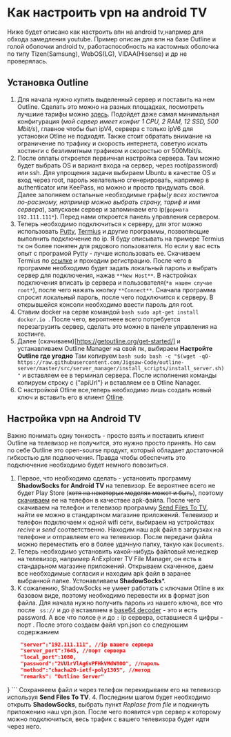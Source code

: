 # Как настроить vpn на android TV
Ниже будет описано как настроить впн на android tv,напрмер для обхода замедления youtube. Пример описан для впн на базе Outline и голой оболочки android tv, работаспособность на кастомных оболочка по типу Tizen(Samsung), WebOS(LG), VIDAA(Hisense) и др не проверялась.
## Установка Outline 
1. Для начала нужно купить выделенный сервер и поставить на нем Outline. Сделать это можно на разных площадках, посмотреть лучшиие тарифы можно [здесь](https://hosters.ru/europe-vps.html). Подойдет даже самая минимальная конфигурация (*мой сервер имеет конфиг 1 CPU, 2 RAM, 12 SSD, 500 Mbit/s*), главное чтобы был ipV4, сервера с только ipV6 для установки Otline не подходят. Также стоит обратать внимание на ограничение по трафику и скорость интернета, советую искать хостинги с безлимитным трафиком и скоростью от 500Mbit/s.  
3. После оплаты откроется первичная настройка сервера. Там можно будет выбрать OS и вариант входа на сервер, через root(password) или ssh. Для упрощения задачи выбираем Ubuntu в качестве OS и вход через root, пароль желательно сгенерировать, например в authenticator или KeePass, но можно и просто придумать свой. Далее заполняем остальные необходимые графы(*у всех хостингов по-расзному, например можно выбрать страну, тариф и имя сервера*), запускаем сервер и запоминаем его ip(`формата 192.111.111*`). Перед нами откроется панель управления сервером. 
4. Теперь необходимо подключиться к серверу, для этог можно использовать [Putty](https://www.google.com/url?sa=t&source=web&rct=j&opi=89978449&url=https://www.putty.org/&ved=2ahUKEwj5h5O6zO2HAxUdxAIHHWzqISAQFnoECAgQAQ&usg=AOvVaw0iOGrunharr0YuZtN9wsn1), [Termius](https://www.google.com/url?sa=t&source=web&rct=j&opi=89978449&url=https://termius.com/&ved=2ahUKEwiOhpzBzO2HAxWx-gIHHTR3G0UQFnoECAkQAQ&usg=AOvVaw0GQItTs65kIr1PbJt-j5bc) и другие программы, позволяющие выполнить подключение по ip. Я буду описывать на примере Termius тк он более понятен для рядового пользователя. Но если у вас есть опыт с програмой Pytty - лучше использовать ее. Скачиваем Termius по [ссылке](https://www.google.com/url?sa=t&source=web&rct=j&opi=89978449&url=https://termius.com/&ved=2ahUKEwiOhpzBzO2HAxWx-gIHHTR3G0UQFnoECAkQAQ&usg=AOvVaw0GQItTs65kIr1PbJt-j5bc) и проходим регистрацию. После чего в программе необходимо будет задать локальный пароль и выбрать сервер для подключения, нажав `**New Host**`. В настройках подключения вписать ip сервера и пользователя(`*в нашем случае root*`), после чего нажать кнопку `**Connect**`. Сначала программа спросит локальный пароль, после чего подключится к серверу. В открывшейся консоли необходимо ввести пароль для root.
5. Ставим docker на серве командой ```bash sudo apt-get install docker.io ```. После чего, вероятнеее всего потребуется перезагрузить сервер, сделать это можно в панеле управления на хостинге.
7. Далее (скачиваем)[https://getoutline.org/get-started/] и устанавливаем Outline Manager на свой пк, выбираем **Настройте Outline где угодно** Там копируем ``` bash sudo bash -c "$(wget -qO- https://raw.githubusercontent.com/Jigsaw-Code/outline-server/master/src/server_manager/install_scripts/install_server.sh)" ``` и вставляем ее в терминал сервера. После исполнения команды копируем строку с {"apiUrl"} и вставляем ее в Otline Nanager.
8. С настройкой Otline все,теперь необходимо лишь создать новый ключ и вставить его в клиент [Otline](https://s3.amazonaws.com/outline-releases/client/windows/stable/Outline-Client.exe).
## Настройка vpn на Android TV
Важно понимать одну тонкость - просто взять и поставить клиент Outline на телевизор не получится, это нужно просто принять. Но сам по себе Outline это open-sourse продукт, который обладает достаточной гибкостью для подлкючения. Правда чтобы обеспечить это подключение необходимо будет немного повозиться.
1. Первое, что необходимо сделать - установить программу **ShadowSocks for Android TV** на телевизор. Ее вероятнее всего не будет Play Store (~~хотя на некоторых моделях может и быть~~), поэтому [скачиваем](https://apkpure.net/shadowsocks-for-android-tv/com.github.shadowsocks.tv/download) ее на телефон в качествее apk-файла. После чего скачиваем на телефон и телевизор программу [Send Files To TV](https://play.google.com/store/apps/details?id=com.yablio.sendfilestotv&hl=en&pli=1), найти ее можно в стандартном магазине приложений. Телевизор и телефон подключаем к одной wifi сети, выбираем на устройствах *recive* и *send* соответственно. Находим наш apk файл в загрузках на телефоне и отправляем его на телевизор. После передачи файла можно переместить его в более удачную папку, такую как ```Documents```.
2. Теперь необходимо установить какой-нибудь файловый менеджер на телевизор, например AnExplorer TV File Manager, он есть в стандарьном магазине приложений. Открываем скаченное, даем все необходимые согласия и находим apk файл в заранее выбранной папке. Устонавливаем **ShadowSocks***. 
3. К сожалению, ShadowSocks не умеет работать с ключами Otline в их базовом виде, поэтому необходимо перевести их в формат json файла. Для начала нужно получить пароль из нашего ключа, все что после ``` ss://``` и до ```@``` вставляем в [base64 decoder](https://base64.guru/converter/decode) - это и есть password. А все что полсе ```@``` и до ```:``` ip сервера, оставшиеся 4 цифры - порт . После  этого создаем файл vpn.json со следуюшим содержанием
   ``` json {
    "server":"192.111.111", //ip вашего сервера
    "server_port":7645, //порт сервера
    "local_port":1080,
    "password":"2VU1rVlAg6vPFHkVMdW80O", //пароль
    "method":"chacha20-ietf-poly1305", //метод
    "remarks": "Outline Server"
} ```
Сохраняеем файл и через телефон перекидываем его на телевизор используя **Send Files To TV**.
4. Последним шагом будет необходимо открыть **ShadowSocks**, выбрать пункт *Replase from file* и подкинуть приложению наш vpn.json. После чего появится vpn сервер к которому можно подключиться, весь трафик с вашего телевизора будет идти через него.
